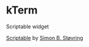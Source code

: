 # kTerm

Scriptable widget 



[Scriptable](https://scriptable.app/) by [Simon B. Støvring](https://twitter.com/simonbs)